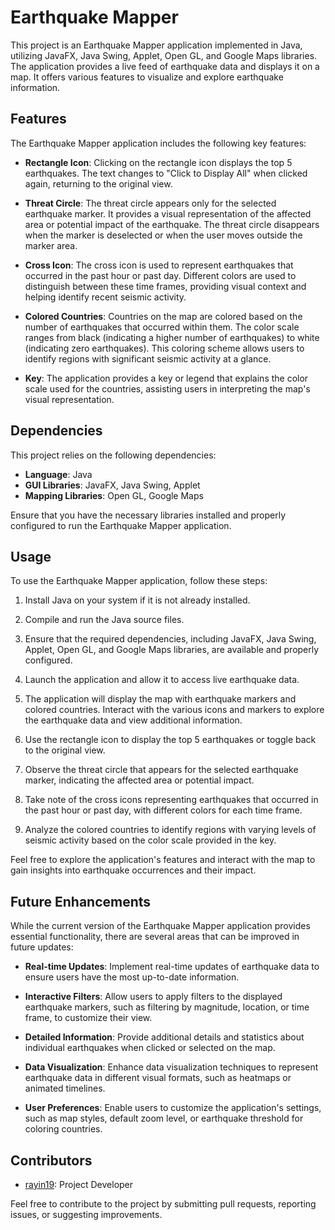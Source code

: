 # Earthquake Mapper

This project is an Earthquake Mapper application implemented in Java, utilizing JavaFX, Java Swing, Applet, Open GL, and Google Maps libraries. The application provides a live feed of earthquake data and displays it on a map. It offers various features to visualize and explore earthquake information.

## Features

The Earthquake Mapper application includes the following key features:

- **Rectangle Icon**: Clicking on the rectangle icon displays the top 5 earthquakes. The text changes to "Click to Display All" when clicked again, returning to the original view.

- **Threat Circle**: The threat circle appears only for the selected earthquake marker. It provides a visual representation of the affected area or potential impact of the earthquake. The threat circle disappears when the marker is deselected or when the user moves outside the marker area.

- **Cross Icon**: The cross icon is used to represent earthquakes that occurred in the past hour or past day. Different colors are used to distinguish between these time frames, providing visual context and helping identify recent seismic activity.

- **Colored Countries**: Countries on the map are colored based on the number of earthquakes that occurred within them. The color scale ranges from black (indicating a higher number of earthquakes) to white (indicating zero earthquakes). This coloring scheme allows users to identify regions with significant seismic activity at a glance.

- **Key**: The application provides a key or legend that explains the color scale used for the countries, assisting users in interpreting the map's visual representation.

## Dependencies

This project relies on the following dependencies:

- **Language**: Java
- **GUI Libraries**: JavaFX, Java Swing, Applet
- **Mapping Libraries**: Open GL, Google Maps

Ensure that you have the necessary libraries installed and properly configured to run the Earthquake Mapper application.

## Usage

To use the Earthquake Mapper application, follow these steps:

1. Install Java on your system if it is not already installed.

2. Compile and run the Java source files.

3. Ensure that the required dependencies, including JavaFX, Java Swing, Applet, Open GL, and Google Maps libraries, are available and properly configured.

4. Launch the application and allow it to access live earthquake data.

5. The application will display the map with earthquake markers and colored countries. Interact with the various icons and markers to explore the earthquake data and view additional information.

6. Use the rectangle icon to display the top 5 earthquakes or toggle back to the original view.

7. Observe the threat circle that appears for the selected earthquake marker, indicating the affected area or potential impact.

8. Take note of the cross icons representing earthquakes that occurred in the past hour or past day, with different colors for each time frame.

9. Analyze the colored countries to identify regions with varying levels of seismic activity based on the color scale provided in the key.

Feel free to explore the application's features and interact with the map to gain insights into earthquake occurrences and their impact.

## Future Enhancements

While the current version of the Earthquake Mapper application provides essential functionality, there are several areas that can be improved in future updates:

- **Real-time Updates**: Implement real-time updates of earthquake data to ensure users have the most up-to-date information.

- **Interactive Filters**: Allow users to apply filters to the displayed earthquake markers, such as filtering by magnitude, location, or time frame, to customize their view.

- **Detailed Information**: Provide additional details and statistics about individual earthquakes when clicked or selected on the map.

- **Data Visualization**: Enhance data visualization techniques to represent earthquake data in different visual formats, such as heatmaps or animated timelines.

- **User Preferences**: Enable users to customize the application's settings, such as map styles, default zoom level, or earthquake threshold for coloring countries.

## Contributors

- [rayin19](https://github.com/rayin19): Project Developer

Feel free to contribute to the project by submitting pull requests, reporting issues, or suggesting improvements.

